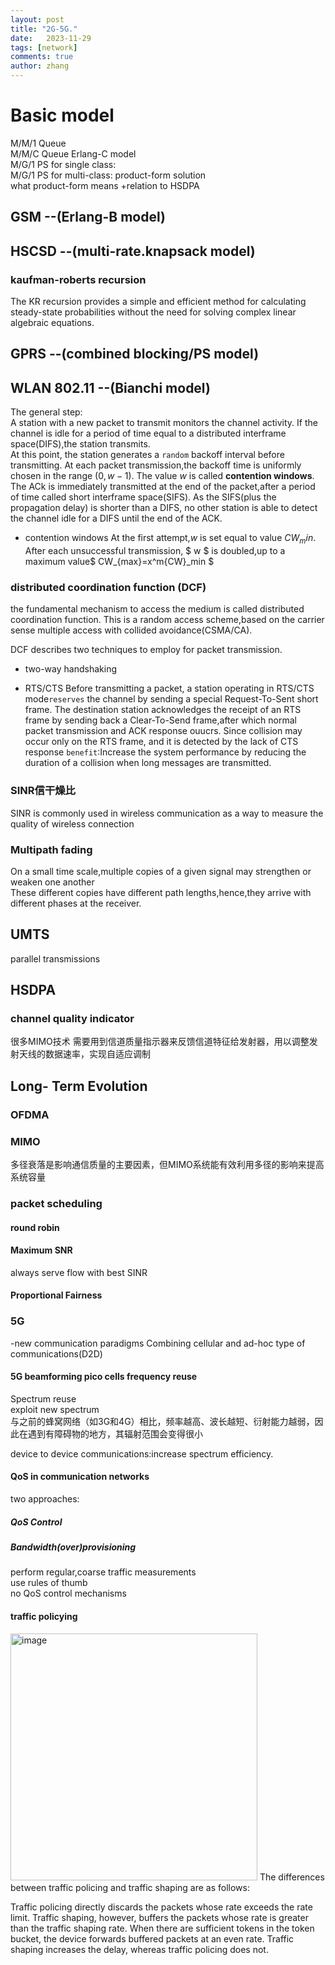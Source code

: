 ```yaml
---
layout: post
title: "2G-5G."
date:   2023-11-29
tags: [network]
comments: true
author: zhang
---
```




<!-- more -->
# Basic model
M/M/1 Queue  
M/M/C Queue Erlang-C model  
M/G/1 PS for single class:  
M/G/1 PS for multi-class: product-form solution  
what product-form means +relation to HSDPA  

## GSM  --(Erlang-B model)


## HSCSD --(multi-rate.knapsack model)

### kaufman-roberts recursion
The KR recursion provides a simple and efficient method for calculating steady-state probabilities without the need for solving complex linear algebraic equations.  
## GPRS --(combined blocking/PS model)

## WLAN 802.11 --(Bianchi model)
The general step:  
A station with a new packet to transmit monitors the channel activity. If the channel is idle for a period of time equal to a distributed interframe space(DIFS),the station transmits.  
At this point, the station generates a `random` backoff interval before transmitting. At each packet transmission,the backoff time is uniformly chosen in the range $(0,w-1)$. The value $w$ is called **contention 
windows**.   
The ACk is immediately transmitted at the end of the packet,after a period of time called short interframe space(SIFS). As the SIFS(plus the propagation delay) is shorter than a DIFS, no other station is able to detect the channel idle for a DIFS until the end of the ACK. 
- contention windows
At the first attempt,$w$ is set equal to value $CW_min$. After each unsuccessful transmission, $ w $ is doubled,up to a maximum value$ CW_{max}=x^m{CW}_min $

### distributed coordination function (DCF)
the fundamental mechanism to access the medium is called distributed coordination function. This is a random access scheme,based on the carrier sense multiple access with collided avoidance(CSMA/CA).

DCF describes two techniques to employ for packet transmission.  

- two-way handshaking

- RTS/CTS
Before transmitting a packet, a station operating in RTS/CTS mode`reserves` the channel by sending a special Request-To-Sent short frame. The destination station acknowledges the receipt of an RTS frame by sending back a Clear-To-Send frame,after which normal packet transmission and ACK response ouucrs.
Since collision may occur only on the RTS frame, and it is detected by the lack of CTS response
`benefit`:Increase the system performance by reducing the duration of a collision when long messages are transmitted. 
### SINR信干燥比
SINR is commonly used in wireless communication as a way to measure the quality of wireless connection

### Multipath fading
On a small time scale,multiple copies of a given signal may strengthen or weaken one another   
These different copies have different path lengths,hence,they arrive with different phases at the receiver.  



 ## UMTS
parallel transmissions

## HSDPA
### channel quality indicator
很多MIMO技术 需要用到信道质量指示器来反馈信道特征给发射器，用以调整发射天线的数据速率，实现自适应调制

 ## Long- Term Evolution
### OFDMA

 ### MIMO
 多径衰落是影响通信质量的主要因素，但MIMO系统能有效利用多径的影响来提高系统容量

### packet scheduling
#### round robin
#### Maximum SNR
always serve flow with best SINR  
#### Proportional Fairness

### 5G
-new communication paradigms
Combining cellular and ad-hoc type of communications(D2D)  
#### 5G beamforming pico cells frequency reuse
Spectrum reuse  
exploit new spectrum  
与之前的蜂窝网络（如3G和4G）相比，频率越高、波长越短、衍射能力越弱，因此在遇到有障碍物的地方，其辐射范围会变得很小  

device to device communications:increase spectrum efficiency.  
#### QoS in communication networks
two approaches:  
##### QoS Control

##### Bandwidth(over)provisioning  
perform regular,coarse traffic measurements  
use rules of thumb  
no QoS control mechanisms  

#### traffic policying 
<img width="395" alt="image" src="https://github.com/zhang-mickey/zhang-mickey.github.io/assets/145342600/1fd4dc0e-6c05-4cbb-b31b-f4e63515bfcb">
The differences between traffic policing and traffic shaping are as follows:

Traffic policing directly discards the packets whose rate exceeds the rate limit. Traffic shaping, however, buffers the packets whose rate is greater than the traffic shaping rate. When there are sufficient tokens in the token bucket, the device forwards buffered packets at an even rate.
Traffic shaping increases the delay, whereas traffic policing does not.  





